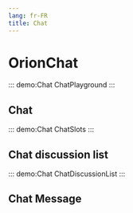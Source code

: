 ```yaml
---
lang: fr-FR
title: Chat
---
```


# OrionChat

::: demo:Chat
ChatPlayground
:::

## Chat

::: demo:Chat
ChatSlots
:::

<attribute-table package="Chat"/>

## Chat discussion list

::: demo:Chat
ChatDiscussionList
:::

<attribute-table package="ChatDiscussionList"/>

## Chat Message

<attribute-table package="ChatMessage"/>
